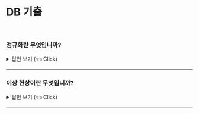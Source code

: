 # DB 기출
<br>

### 정규화란 무엇입니까?

<details>
   <summary> 답안 보기 (👈 Click)</summary>
<br />

[참고: 데이터베이스 개론]

+ 8장에서는 관계 데이터 모델에 기반을 두고 데이터베이스를 설계하는 방법 중 
E-R 모델과 릴레이션 변환 규칙을 이용하는 방법을 살펴보았다

이 장에서는 정규화를 이용해 데이터베이스를 설계하는 방법에 대해 소개한다
정규화는 데이터베이스를 설계한 후 설계 결과물을 검증하기 위해 사용하기도 한다
앞에서도 언급했듯이, 두 설계 방법은 데이터베이스 설계 결과물이 비슷한 수준을
유지하므로 상황에 따라 적절한 방법을 선택하면 된다

데이터베이스를 잘못 설계하면 불필요한 데이터 중복이 발생하여 릴레이션에 대한 데이터의 삽입, 수정, 삭제 연산을 수행할 때 부작용이 발생할 수 있다. 이러한 부작용을 이상 현상이라 한다
이상 현상을 제거하면서 데이터베이스를 올바르게 설계해나가는 과정이 정규화다
정규화의 필요성과 방법을 구체적으로 알아보기에 앞서 먼저 이상 현상을 종류별로 자세히 알아보자
</details>

-----------------------

### 이상 현상이란 무엇입니까?

<details>
   <summary> 답안 보기 (👈 Click)</summary>

[참고: 데이터베이스 개론]

+ 
1) 이상 현상의 종류
- 이상 현상에는 [그림 9-1]과 같이 삽입 이상, 갱신 이상, 삭제 이상이 있다
   삽입 이상 - 새 데이터를 삽입하기 위해 불필요한 데이터도 함께 삽입해야 하는 문제
   갱신 이상 - 중복 투플 중 일부만 변경하여 데이터가 불일치하게 되는 모순의 문제
   삭제 이상 - 투플을 삭제하면 꼭 필요한 데이터까지 함께 삭제되는 데이터 손실의 문제

 [그림 9-2]의 이벤트 참여 릴레이션을 이용해 잘못 설계된 릴레이션에서 발생할 수 있는
 이상 현상을 살펴보고, 이를 통해 이상 현상의 개념을 이해해보자. 

[그림 9-2]의 이벤트참여 릴레이션은 고객들이 이벤트에 참여한 결과를 저장하고 있는 릴레이션이다. 고객에 대한 정보인 고객아이디, 고객이름, 등급과 고객이 참여한 이벤트에 대한 정보인 이벤트번호, 당첨여부를 포함하고 있다. 
한 고객이 여러 이벤트에 참여할 수 있으므로 고객아이디만으로는 투플을 유일하게 식별할 수 없다.
그러므로 고객아이디와 이벤트번호 속성을 함께 사용하여 이벤트참여 릴레이션의 기본키를 구성한다. 

고객 한 명이 여러 이벤트에 참여할 수 있으므로 이벤트참여 릴레이션에는 동일한 고객의 
이름과 등급이 여러 번 나타날 수 있다.
예를 들어, 아이디가 apple인 고객은 3개의 이벤트에 참여하므로
고객의 이름과 등급이 이벤트참여 릴레이션에 세 번 저장된다.
이렇게 동일한 데이터가 여러 번 중복되어 저장되면 저장 공간을 낭비할 뿐 아니라
릴레이션에 데이터를 삽입, 수정,삭제 할 때 삽입,갱신, 삭제 이상 현상이 발생할 수 있다 

1)삽입 이상
- 릴레이션에 새 데이터를 삽입하기 위해 원치 않는 불필요한 데이터도 함께 삽입해야 하는 문제를 삽입 이상이라 한다
  예를 들어, 아이디가 melon이고, 이름이 성원용, 등급이 gold인 신규 고객이 회원으로 가입하여, [그림 9-2]의 이벤트참여 릴레이션에 이 고객에 대한 데이터를 삽입해야 한다고 해보자.
  이 고객이 참여한 이벤트가 아직 업삳면 이벤트참여 릴레이션에 이 고객에 대한 데이터를 삽입할 수 없다. 이벤트참여 릴레이션의 기본키가 고객아이디와 이벤트번호 속성이고,
  기본키를 구성하는 속성은 널 값을 가질 수 없다는 제약이 존재하기 때문이다. 
  즉, 고객아이디와 참여한 이벤트번호가 모두 존재해야 이벤트참여 릴레이션에 새 고객의 데이터를 삽입할 수 있다. 따라서 성원용 고객에 대한 데이터를 이벤트참여 릴레이션에 삽입하려면 실제로 참여하지 않은 임시 이벤트번호를 삽입해야 하므로 이벤트참여 릴레이션에는 삽입 이상이 발생하게 된다. 

2) 갱신 이상
- 릴레이션의 중복된 투플들 중 일부만 수저앟여 데이터가 불일치하게 되는 모순이 발생하는 것을 
   갱신 이상이라한다. [그림9-2]의 이벤트참여 릴레이션에는 아이디가 apple인 고객에 대한 
   투플이 3개 존재하여, 고객아이디, 고객이름, 등급 속성의 값이 중복되어 있다. 
   아이디가 apple인 고객의 등급이 gold에서 vip로 변경된다면, 이벤트참여 릴레이션에서 
   apple 고객에 대한 투플 3개의 등급 속성 값이 모두 수정되어야 한다. 
   그렇지 않고 [그림9-2]와 같이 2개의 투플만 등급이 수정되면 apple 고객이 서로 다른 등급을 가지는 모순이 생겨 갱신 이상이 발생하게 된다 

3) 삭제 이상
- 릴레이션에서 투플을 삭제하면 꼭 필요한 데이터까지 함께 삭제하여 데이터가  손실되는 
  연쇄 삭제 현상을 삭제 이상이라 한다. 

아이디가 orange인 고객이 이벤트 참여를 취소하여 [그림 9-2]의 이벤트참여 릴레이션에서 관련된 투플을 삭제해야 한다면, [그림 9-5]와 같이 하나의 투플만 삭제하면 된다.
그런데 이 투플은 아이디가 orange인 고객이 참여하고 있는 이벤트에 대한 정보만 가지고 있는 것이 아니라, 해당 고객에 대한 정보인 고객아이디, 고객이름, 등급에 대한 정보도 유일하게 가지고 있다. 
따라서 이 투플이 삭제되면 이벤트 참여와 관련이 없음에도 불구하고 해당 고객에 대한 고객아이디, 고객이름, 등급 데이터까지 원치 않게 손실되는 삭제 이상이 발생하게 된다. 

[그림 9-2]의 이벤트참여 릴레이션에 여러 이상 현상이 발생하는 이유는 무엇일까?
관련이 없는 데이터, 즉 관련 없는 속성들을 하나의 릴레이션에 모아 두고 있기 때문이다.
이상 현상이 발생하지 않도록 하려면, 관련 있는 속성들로만 릴레이션을 구성해야 하는데,
이를 위해 필요한 것이 정규화다.

정규화는 이상 현상이 발생하지 않도록, 릴레이션을 관련이 있는 속성들로만 구성하기 위해 릴레이션을 분해하는 과정이다. 정규화를 통해 릴레이션 설계를 올바르게 완성할 수 있다. 

정규화를 수행하려면 먼저 릴레이션을 구성하는 속성들 간의 관련성을 판단할 수 있어야 한다.
정규화 과정에서 고려해야 하는 속성들 간의 관련성을 함수적 종속성이라고 한다.

일반적으로 릴레이션에 함수적 종속성이 하나 존재하도록 정규화를 통해 릴레이션을 분해한다.
그러므로 정규화를 본격적으로 살펴보기에 앞서 다음 절에서 함수적 종속성의 의미와 
함수적 종속성을 판단하는 방법부터 알아보자. 



</details>

-----------------------
